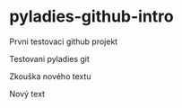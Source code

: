# pyladies-github-intro
Prvni testovaci github projekt

Testovani pyladies git

Zkouška nového textu

Nový text
